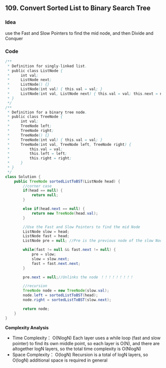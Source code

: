## 109. Convert Sorted List to Binary Search Tree

### Idea
use the Fast and Slow Pointers to find the mid node, and then Divide and Conquer



### Code


```java
/**
 * Definition for singly-linked list.
 * public class ListNode {
 *     int val;
 *     ListNode next;
 *     ListNode() {}
 *     ListNode(int val) { this.val = val; }
 *     ListNode(int val, ListNode next) { this.val = val; this.next = next; }
 * }
 */
/**
 * Definition for a binary tree node.
 * public class TreeNode {
 *     int val;
 *     TreeNode left;
 *     TreeNode right;
 *     TreeNode() {}
 *     TreeNode(int val) { this.val = val; }
 *     TreeNode(int val, TreeNode left, TreeNode right) {
 *         this.val = val;
 *         this.left = left;
 *         this.right = right;
 *     }
 * }
 */
class Solution {
    public TreeNode sortedListToBST(ListNode head) {
        //corner case
        if(head == null) {
            return null;
        }

        else if(head.next == null) {
            return new TreeNode(head.val);
        }

        //Use the Fast and Slow Pointers to find the mid Node
        ListNode slow = head;
        ListNode fast = head;
        ListNode pre = null; //Pre is the previous node of the slow Node

        while(fast != null && fast.next != null) {
            pre = slow;
            slow = slow.next;
            fast = fast.next.next;
        }

        pre.next = null;//Unlinks the node ！！！！！！！！！

        //recursion
        TreeNode node = new TreeNode(slow.val);
        node.left = sortedListToBST(head);
        node.right = sortedListToBST(slow.next);

        return node;
    }
}


```

**Complexity Analysis**
- Time Complexity： O(NlogN) Each layer uses a while loop (fast and slow pointer) to find its own middle point, so each layer is O(N), and there are altogether logN layers, so the total time complexity is O(NlogN)
- Space Complexity： O(logN)  Recursion is a total of logN layers, so O(logN) additional space is required in general      
